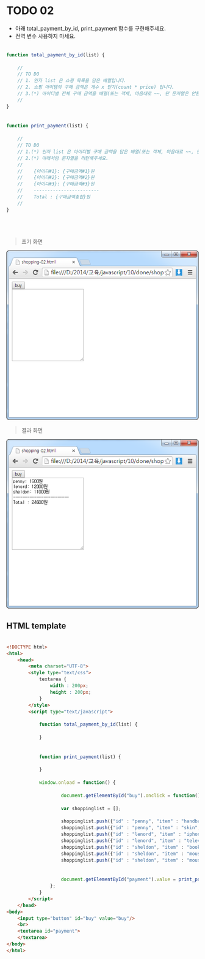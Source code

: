 ﻿TODO 02
========

* 아래 total_payment_by_id,  print_payment 함수를 구현해주세요.
* 전역 변수 사용하지 마세요.


```javascript

function total_payment_by_id(list) {

	//
	// TO DO 
	// 1. 인자 list 은 쇼핑 목록을 담은 배열입니다.
	// 2. 쇼핑 아이템의 구매 금액은 개수 x 단가(count * price) 입니다.
	// 3.(*) 아이디별 전체 구매 금액을 배열(또는 객체, 마음대로 ~~, 단 문자열은 안됨)로 린턴해주세요.
	// 
}


function print_payment(list) {

	//
	// TO DO 
	// 1.(*) 인자 list 은 아이디별 구매 금액을 담은 배열(또는 객체, 마음대로 ~~, 단 문자열은 안됨)입니다.
	// 2.(*) 아래처럼 문자열을 리턴해주세요.
	//
	//    {아이디#1}: {구매금액#1}원 
    //    {아이디#2}: {구매금액#2}원 
    //    {아이디#3}: {구매금액#3}원 
    //    ------------------------ 
    //    Total : {구매금액총합}원 
	// 
}
			
		
		
```

> 초기 화면

![TODO02](https://raw.githubusercontent.com/lightsh/jsstudy/master/10/todo/images/todo_02.png)


>  결과 화면

![TODO02](https://raw.githubusercontent.com/lightsh/jsstudy/master/10/todo/images/todo_02_result.png)

## HTML template

```html

<!DOCTYPE html> 
<html>
	<head>
		<meta charset="UTF-8">
		<style type="text/css">
			textarea {
				width : 200px;
				height : 200px;
			}
		</style>
		<script type="text/javascript">
		
			function total_payment_by_id(list) {

			}
		
			
			function print_payment(list) {
			
			}
			
			window.onload = function() {
			
					document.getElementById("buy").onclick = function() {
					
					var shoppinglist = [];
					
					shoppinglist.push({"id" : "penny", "item" : "handbag", "count" : 1, "price" : 1000});
					shoppinglist.push({"id" : "penny", "item" : "skin", "count" : 2, "price" : 300});
					shoppinglist.push({"id" : "lenord", "item" : "iphone", "count" : 1, "price" : 6000});
					shoppinglist.push({"id" : "lenord", "item" : "television", "count" : 1, "price" : 6000});
					shoppinglist.push({"id" : "sheldon", "item" : "book", "count" : 10, "price" : 100});
					shoppinglist.push({"id" : "sheldon", "item" : "mouse", "count" : 1, "price" : 5000});
					shoppinglist.push({"id" : "sheldon", "item" : "mouse", "count" : 1, "price" : 5000});
					
										
					document.getElementById("payment").value = print_payment(total_payment_by_id(shoppinglist));
				};
			}			
		</script>
	</head>
<body>               
	<input type="button" id="buy" value="buy"/>
    <br>	
    <textarea id="payment">
	</textarea>
</body>
</html>

```
